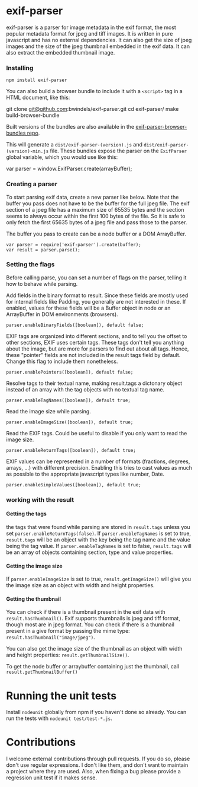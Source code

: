 exif-parser
========

exif-parser is a parser for image metadata in the exif format, the most popular metadata format for jpeg and tiff images. It is written in pure javascript and has no external dependencies. It can also get the size of jpeg images and the size of the jpeg thumbnail embedded in the exif data. It can also extract the embedded thumbnail image.

### Installing

    npm install exif-parser

You can also build a browser bundle to include it with a `<script>` tag in a HTML document, like this:

 git clone git@github.com:bwindels/exif-parser.git
 cd exif-parser/
 make build-browser-bundle

Built versions of the bundles are also available in the [exif-parser-browser-bundles repo](https://github.com/bwindels/exif-parser-browser-bundles).

This will generate a `dist/exif-parser-(version).js` and `dist/exif-parser-(version)-min.js` file. These bundles expose the parser on the `ExifParser` global variable, which you would use like this:

 var parser = window.ExifParser.create(arrayBuffer);

### Creating a parser

To start parsing exif data, create a new parser like below. Note that the buffer you pass does not have to be the buffer for the full jpeg file. The exif section of a jpeg file has a maximum size of 65535 bytes and the section seems to always occur within the first 100 bytes of the file. So it is safe to only fetch the first 65635 bytes of a jpeg file and pass those to the parser.

The buffer you pass to create can be a node buffer or a DOM ArrayBuffer.

```
var parser = require('exif-parser').create(buffer);
var result = parser.parse();
```

### Setting the flags

Before calling parse, you can set a number of flags on the parser, telling it how to behave while parsing.

Add fields in the binary format to result. Since these fields are mostly used for internal fields like Padding, you generally are not interested in these. If enabled, values for these fields will be a Buffer object in node or an ArrayBuffer in DOM environments (browsers).

    parser.enableBinaryFields([boolean]), default false;

EXIF tags are organized into different sections, and to tell you the offset to other sections, EXIF uses certain tags. These tags don't tell you anything about the image, but are more for parsers to find out about all tags. Hence, these "pointer" fields are not included in the result tags field by default. Change this flag to include them nonetheless.

    parser.enablePointers([boolean]), default false;

Resolve tags to their textual name, making result.tags a dictonary object instead of an array with the tag objects with no textual tag name.

    parser.enableTagNames([boolean]), default true;

Read the image size while parsing.

    parser.enableImageSize([boolean]), default true;

Read the EXIF tags. Could be useful to disable if you only want to read the image size.

    parser.enableReturnTags([boolean]), default true;

EXIF values can be represented in a number of formats (fractions, degrees, arrays, ...) with different precision.
Enabling this tries to cast values as much as possible to the appropriate javascript types like number, Date.

    parser.enableSimpleValues([boolean]), default true;

### working with the result

#### Getting the tags

the tags that were found while parsing are stored in ```result.tags``` unless you set ```parser.enableReturnTags(false)```. If ```parser.enableTagNames``` is set to true, ```result.tags``` will be an object with the key being the tag name and the value being the tag value. If ```parser.enableTagNames``` is set to false, ```result.tags``` will be an array of objects containing section, type and value properties.

#### Getting the image size

If ```parser.enableImageSize``` is set to true, ```result.getImageSize()``` will give you the image size as an object with width and height properties.

#### Getting the thumbnail

You can check if there is a thumbnail present in the exif data with ```result.hasThumbnail()```. Exif supports thumbnails is jpeg and tiff format, though most are in jpeg format. You can check if there is a thumbnail present in a give format by passing the mime type: ```result.hasThumbnail("image/jpeg")```.

You can also get the image size of the thumbnail as an object with width and height properties: ```result.getThumbnailSize()```.

To get the node buffer or arraybuffer containing just the thumbnail, call ```result.getThumbnailBuffer()```

# Running the unit tests

Install `nodeunit` globally from npm if you haven't done so already.
You can run the tests with `nodeunit test/test-*.js`.

# Contributions

I welcome external contributions through pull requests. If you do so, please don't use regular expressions. I don't like them, and don't want to maintain a project where they are used. Also, when fixing a bug please provide a regression unit test if it makes sense.
